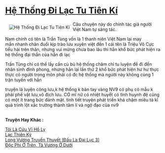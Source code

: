 <a href="https://utruyen.com/he-thong-di-lac-tu-tien-ki/17549/" title="Hệ Thống Đi Lạc Tu Tiên Kí"><h1>Hệ Thống Đi Lạc Tu Tiên Kí</h1></a><div style="display:table"><img align="right" style="float: left; padding: 10px;" src="https://utruyen.com/images/story/200x260/he-thong-di-lac-tu-tien-ki.jpg" alt="Hệ Thống Đi Lạc Tu Tiên Kí">Câu chuyện này do chính tác giả người Việt Nam tự sáng tác.<p></p>Nam chính có tên là Trần Tùng vốn là 1 thanh niên Việt Nam lại may mắn nhanh chân đuổi kịp trào lưu xuyên việt đến 1 cái tên là Triệu Vô Cực tiểu hài trên thân, nhưng vui mừng chưa bao lâu thì hắn khổ bức phát hiện ra hệ thống đại thần của hắn đi lạc<p></p>Trần Tùng chỉ có thể lấy cần cù bù hệ thống chăm chỉ tu luyện để đi đến nhân sinh đỉnh phong, nhưng hắn lại lần thứ 2 khổ bức phát hiện hư hư thực thực có người trong môn phái có đc hệ thống mà người này không cùng 1 trận tuyến với hắn<p></p>truyện là luyện công lưu,k hệ thống k bàn tay vàng NV9 có phụ có mẫu k phải phế vật lưu,vô địch lưu. CÓ mĩ nữ có nhiệt huyết có tình huynh đệ cũng có một ít trang bức đánh mặt. tình tiết truyện phát triển khá chậm miêu tả kĩ quá trình lột xác trưởng thành tâm lí và ngộ đạo của nv9 </div><p><br><b>Truyện Hay Khác :</b></p><a href="https://utruyen.com/toi-la-cuu-vi-ho-ly/4240/" alt="Tôi Là Cửu Vĩ Hồ Ly">Tôi Là Cửu Vĩ Hồ Ly</a><br/><a href="https://github.com/quanluxury/truyenhot/tree/master/truyenhay/12451/" alt="Lạc Thiên Ký">Lạc Thiên Ký</a><br/><a href="https://github.com/quanluxury/truyenhot/tree/master/truyenhay/17472/" alt="Long Vương Truyền Thuyết (Đấu La Đại Lục 3)">Long Vương Truyền Thuyết (Đấu La Đại Lục 3)</a><br/><a href="https://www.flickr.com/photos/183745219@N08/49090451436/" alt="Độc Phi Ở Trên, Tà Vương Ở Dưới">Độc Phi Ở Trên, Tà Vương Ở Dưới</a><br/>
